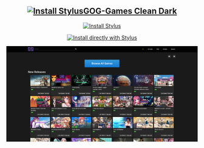 <div align="center">
  <h2><a href="https://userstyles.world/style/7061/gog-games-clean-dark">
    <img src="https://userstyles.world/favicon.ico" alt="Install Stylus">GOG-Games Clean Dark</a></h2>

  <a href="https://add0n.com/stylus.html">
    <img src="https://cdn.add0n.com/icons/stylus16.png" alt="Install Stylus"></a>   

&NewLine; 

  <a href="https://github.com/MoneyAllDay/Dark-Themes/raw/main/GOG-Games%20Clean%20Dark/GOG-Games%20Clean%20Dark.user.css">
    <img src="https://img.shields.io/badge/Install%20directly%20with-Stylus-285959.svg" alt="Install directly with Stylus"></a>
  
&NewLine;  
  
![](https://github.com/MoneyAllDay/Dark-Themes/raw/main/GOG-Games%20Clean%20Dark/1%20-%20Homepage.png)
  
</div>
